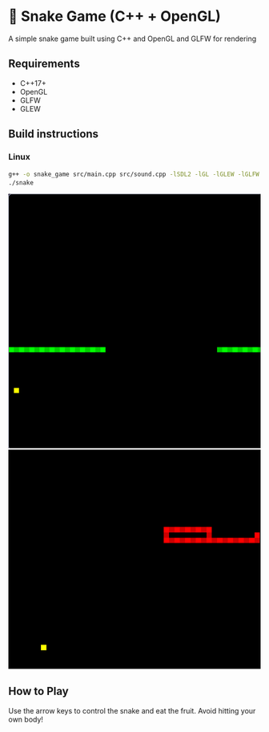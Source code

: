 # 🐍 Snake Game (C++ + OpenGL)

A simple snake game built using C++ and OpenGL and GLFW for rendering

## Requirements

- C++17+
- OpenGL
- GLFW
- GLEW

## Build instructions

### Linux

```bash
g++ -o snake_game src/main.cpp src/sound.cpp -lSDL2 -lGL -lGLEW -lGLFW
./snake
```

![Game](assets/screenshots/snakegame.png)
![Death](assets/screenshots/gameover.png)

## How to Play
Use the arrow keys to control the snake and eat the fruit. Avoid hitting your own body!
